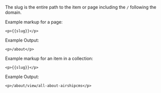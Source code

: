 The slug is the entire path to the item or page including the `/` following the domain.

Example markup for a page:
``` 
<p>{{slug}}</p>
```

Example Output:  
```
<p>/about</p>
```

Example markup for an item in a collection:
``` 
<p>{{slug}}</p>
```

Example Output:  
```
<p>/about/view/all-about-airshipcms</p>
```
